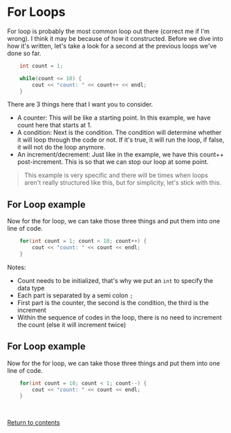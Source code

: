 # For Loops
For loop is probably the most common loop out there (correct me if I'm wrong). I think it may be because of how it constructed. Before we dive into how it's written, let's take a look for a second at the previous loops we've done so far.

```c++
	int count = 1;

	while(count <= 10) {
		cout << "count: " << count++ << endl;
	}
```

There are 3 things here that I want you to consider.

- A counter: This will be like a starting point. In this example, we have count here that starts at 1.
- A condition: Next is the condition. The condition will determine whether it will loop through the code or not. If it's true, it will run the loop, if false, it will not do the loop anymore.
- An increment/decrement: Just like in the example, we have this count++ post-increment. This is so that we can stop our loop at some point.

> This example is very specific and there will be times when loops aren't really structured like this, but for simplicity, let's stick with this.

## For Loop example
Now for the for loop, we can take those three things and put them into one line of code. 

```c++
	for(int count = 1; count < 10; count++) {
		cout << "count: " << count << endl;
	}
```
Notes:

- Count needs to be initialized, that's why we put an `int` to specify the data type
- Each part is separated by a semi colon `;`
- First part is the counter, the second is the condition, the third is the increment
- Within the sequence of codes in the loop, there is no need to increment the count (else it will increment twice)

## For Loop example
Now for the for loop, we can take those three things and put them into one line of code. 

```c++
	for(int count = 10; count < 1; count--) {
		cout << "count: " << count << endl;
	}
```


<br>

[Return to contents](../readme.md#topics-included)
